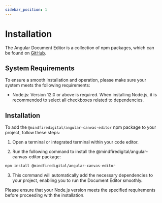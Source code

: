 ```yaml
---
sidebar_position: 1
---
```


# Installation

The Angular Document Editor is a collection of npm packages, which can be found on [GitHub](https://github.com/mindfiredigital/document-editor/tree/main/packages/document-editor-angular).

## System Requirements

To ensure a smooth installation and operation, please make sure your system meets the following requirements:

- Node.js: Version 12.0 or above is required. When installing Node.js, it is recommended to select all checkboxes related to dependencies.

## Installation

To add the `@mindfiredigital/angular-canvas-editor` npm package to your project, follow these steps:

1. Open a terminal or integrated terminal within your code editor.

2. Run the following command to install the @mindfiredigital/angular-canvas-editor package:

```bash
npm install @mindfiredigital/angular-canvas-editor
```

3. This command will automatically add the necessary dependencies to your project, enabling you to run the Document Editor smoothly.

Please ensure that your Node.js version meets the specified requirements before proceeding with the installation.
